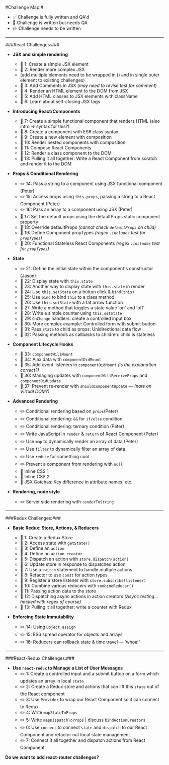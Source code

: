 #Challenge Map:#

- :white_check_mark: Challenge is fully written and QA'd 
- :pencil: Challenge is written but needs QA 
- :pencil2: Challenge needs to be written

---

###React Challenges:###

- **JSX and simple rendering**
  - :pencil: 1: Create a simple JSX element
  - :pencil: 2: Render more complex JSX 
  - (add multiple elements need to be wrapped in () and in single outer element to existing challenges)
  - :pencil: 3: Add Comments in JSX (*may need to revise test for comment*)
  - :pencil: 4: Render an HTML element to the DOM from JSX
  - :pencil: 5: Add HTML classes to JSX elements with className
  - :pencil: 6: Learn about self-closing JSX tags

- **Introducing React/Components**
  - :pencil: 7: Create a simple functional component that renders HTML (also intro => syntax for this?)
  - :pencil: 8: Create a component with ES6 class syntax
  - :pencil: 9: Create a new element with composition
  - :pencil: 10: Render nested components with composition
  - :pencil: 11: Compose React Components
  - :pencil: 12: Render a class component to the DOM
  - :pencil: 13: Pulling it all together: Write a React Component from scratch and render it to the DOM

- **Props & Conditional Rendering**
  - :pencil2: 14: Pass a string to a component using JSX functional component (Peter)
  - :pencil2: 15: Access props using `this.props`, passing a string to a React Component (Peter)
  - :pencil2: 16: Pass an array to a component using JSX (Peter)
  - :pencil: 17: Set the default props using the defaultProps static component property
  - :pencil: 18: Override defaultProps *(cannot check `defaultProps` on child)*
  - :pencil: 19: Define Component propTypes *(regex `.includes` test for `propTypes`)*
  - :pencil: 20: Functional Stateless React Components *(regex `.includes` test for `propTypes`)*

- **State**
  - :pencil2: 21: Define the initial state within the component's constructor (Jason)
  - :pencil: 22: Display state with `this.state`
  - :pencil: 23: Another way to display state with `this.state` in render
  - :pencil: 24: Use `this.setState` on a button click & `bind(this)`
  - :pencil: 25: Use `bind` to bind `this` to a class method
  - :pencil: 26: Use `this.setState` with a fat arrow function
  - :pencil: 27: Write a method that toggles a state value 'on' and 'off'
  - :pencil: 28: Write a simple counter using `this.setState`
  - :pencil: 29: `OnChange` handlers: create a controlled input box
  - :pencil: 30: More complex example: Controlled form with submit button
  - :pencil: 31: Pass `state` to child as props: Unidirectional data flow
  - :pencil: 32: Passing methods as callbacks to children: child is stateless

- **Component Lifecycle Hooks**
  - :pencil: 33: `componentWillMount`
  - :pencil: 34: Ajax data with `componentDidMount`
  - :pencil: 35: Add event listeners in `componentDidMount` *(is the explanation correct?)*
  - :pencil: 36: Managing updates with `componentWillReceiveProps` and `componentDidUpdate`
  - :pencil: 37: Prevent re-render with `shouldComponentUpdate` — *(note on Virtual DOM?)*

- **Advanced Rendering**
  - :pencil2: Conditional rendering based on `props`(Peter)
  - :pencil2: Conditional rendering: `&&` for `if/else` condition 
  - :pencil2: Conditional rendering: ternary condition (Peter)
  - :pencil2: Write JavaScript in `render` & `return` of React Component (Peter)
  - :pencil2: Use `map` to dynamically render an array of data (Peter)
  - :pencil2: Use `filter` to dynamically filter an array of data
  - :pencil2: Use `reduce` for something cool
  - :pencil2: Prevent a component from rendering with `null`
  - :pencil: Inline CSS 1
  - :pencil: Inline CSS 2
  - :pencil: JSX Gotchas: Key difference in attribute names, etc.

- **Rendering, node style**
  - :pencil2: Server side rendering with `renderToString`

---

###Redux Challenges:###

- **Basic Redux: Store, Actions, & Reducers**
  - :pencil: 1: Create a Redux Store
  - :pencil: 2: Access state with `getState()`
  - :pencil: 3: Define an `action`
  - :pencil: 4: Define an `action creator`
  - :pencil: 5: Dispatch an action with `store.dispatch(action)`
  - :pencil: 6: Update store in response to dispatched action
  - :pencil: 7: Use a `switch` statement to handle multiple actions
  - :pencil: 8: Refactor to use `const` for action types
  - :pencil: 9: Register a store listener with `store.subscribe(listener)`
  - :pencil: 10: Combine various reducers with `combineReducer()`
  - :pencil: 11: Passing action data to the store
  - :pencil: 12: Dispatching async actions in action creators *(Async testing... hacked with regex of course)*
  - :pencil: 13: Pulling it all together: write a counter with Redux

- **Enforcing State Immutability**
  - :pencil2: 14: Using `Object.assign`
  - :pencil2: 15: ES6 spread operator for objects and arrays
  - :pencil2: 16: Reducers can rollback state & time travel — 'whoa!'

---

###React-Redux Challenges:###

- **Use `react-redux` to Manage a List of User Messages**
  - :pencil2: 1: Create a controlled input and a submit button on a form which updates an array in local `state`
  - :pencil2: 2: Create a Redux store and actions that can lift this `state` out of the React component
  - :pencil2: 3: Use `Provider` to wrap our React Component so it can connect to Redux
  - :pencil2: 4: Write `mapStateToProps`
  - :pencil2: 5: Write `mapDispatchToProps` | discuss `bindActionCreators`
  - :pencil2: 6: Use `connect` to connect `state` and `dispatch` to our React Component and refactor out local state management
  - :pencil2: 7: Connect it all together and dispatch actions from React Component 

**Do we want to add react-router challenges?** 



